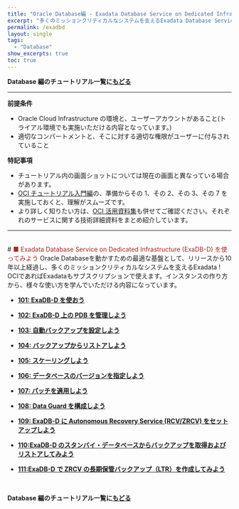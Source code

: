 ```yaml
---
title: "Oracle Database編 - Exadata Database Service on Dedicated Infrastructure (ExaDB-D) を使ってみよう"
excerpt: "多くのミッションクリティカルなシステムを支えるExadata Database Service on Dedicated Infrastructure (ExaDB-D)を学ぶチュートリアルです。インスタンスの作成から、運用管理までを一通り体験します。"
permalink: /exadbd
layout: single
tags:
  - "Database"
show_excerpts: true
toc: true
---
```


**Database 編のチュートリアル一覧に[もどる](/ocitutorials)**
<br/>

---

**前提条件**

- Oracle Cloud Infrastructure の環境と、ユーザーアカウントがあること(トライアル環境でも実施いただける内容となっています。)
- 適切なコンパートメントと、そこに対する適切な権限がユーザーに付与されていること

**特記事項**

- チュートリアル内の画面ショットについては現在の画面と異なっている場合があります。
- [OCI チュートリアル入門編](/ocitutorials/beginners/)の、準備からその 1、その 2、その 3、その 7 を実施しておくと、理解がスムーズです。
- より詳しく知りたい方は、[OCI 活用資料集](https://oracle-japan.github.io/ocidocs/services/database/)も併せてご確認ください。それぞれのサービスに関する技術詳細資料をまとめ紹介しています。
  <br/>

---

<br/>
# <span style="color: brown; ">■ Exadata Database Service on Dedicated Infrastructure (ExaDB-D) を使ってみよう</span>
Oracle Databaseを動かすための最適な基盤として、リリースから10年以上経過し、多くのミッションクリティカルなシステムを支えるExadata !
OCIであればExadataもサブスクリプションで使えます。インスタンスの作り方から、様々な使い方を学んでいただける内容になっています。

- **[101: ExaDB-D を使おう](./exadb-d101-create-exadb-d/)**

- **[102: ExaDB-D 上の PDB を管理しよう](./exadb-d102-manage-pdb/)**

- **[103: 自動バックアップを設定しよう](./exadb-d103-automatic-backup/)**

- **[104: バックアップからリストアしよう](./exadb-d104-backup-restore/)**

- **[105: スケーリングしよう](./exadb-d105-scaling/)**

- **[106: データベースのバージョンを指定しよう](./exadb-d106-dbversion/)**

- **[107: パッチを適用しよう](./exadb-d107-patch/)**

- **[108: Data Guard を構成しよう](./exadb-d108-dataguard/)**

- **[109: ExaDB-D に Autonomous Recovery Service (RCV/ZRCV) をセットアップしよう](./exadb-d109-zrcv/)**

- **[110:ExaDB-D のスタンバイ・データベースからバックアップを取得およびリストアしてみよう](./exadb-d110-dataguard-standby-bkup/)**

- **[111:ExaDB-D で ZRCV の長期保管バックアップ（LTR）を作成してみよう](./exadb-d111-ltr/)**

<br/>

**Database 編のチュートリアル一覧に[もどる](/ocitutorials)**
<br/>

<!--

## 移行編（公開準備中）
## データ連携編
## 運用管理編
## Livelabsのお勧めコンテンツのご紹介
## ADBに関するよくあるFAQ

  -->

<br/>
